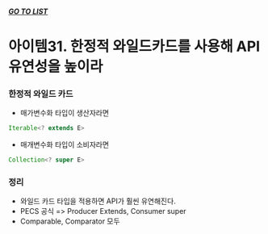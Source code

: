 ##### [GO TO LIST](../README.md)

# 아이템31. 한정적 와일드카드를 사용해 API 유연성을 높이라

###  한정적 와일드 카드
- 매가변수화 타입이 생산자라면 
```java
Iterable<? extends E>
```
- 매개변수화 타입이 소비자라면 
```java
Collection<? super E>
```

### 정리
- 와일드 카드 타입을 적용하면 API가 훨씬 유연해진다.
- PECS 공식 => Producer Extends, Consumer super
- Comparable, Comparator 모두 
